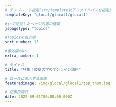 ```yaml
---
# テンプレート指定(src/template以下ファイルパスを指定)
templateKey: "glocal/glocal1/glocal1"

#jsで記述したページ内容の種類
jspagetype: "topics"

#Topicsの表示順
sort_number: 13

#番外編のNo.
extra_number: 1

# タイトル
title: "特集！岐阜大学のオンライン講座"

# ロールに表示する画像
featuredimage: /img/glocal/glocal1/top_thum.jpg

# 記事投稿日
date: 2022-09-01T00:00:00.000Z
---
```

